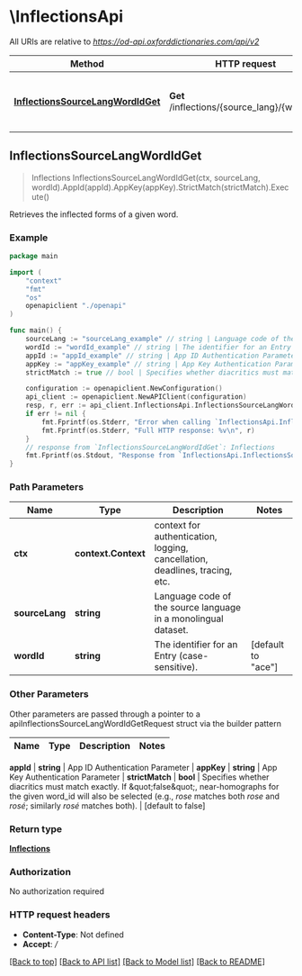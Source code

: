 # \InflectionsApi

All URIs are relative to *https://od-api.oxforddictionaries.com/api/v2*

Method | HTTP request | Description
------------- | ------------- | -------------
[**InflectionsSourceLangWordIdGet**](InflectionsApi.md#InflectionsSourceLangWordIdGet) | **Get** /inflections/{source_lang}/{word_id} | Retrieves the inflected forms of a given word.



## InflectionsSourceLangWordIdGet

> Inflections InflectionsSourceLangWordIdGet(ctx, sourceLang, wordId).AppId(appId).AppKey(appKey).StrictMatch(strictMatch).Execute()

Retrieves the inflected forms of a given word.



### Example

```go
package main

import (
    "context"
    "fmt"
    "os"
    openapiclient "./openapi"
)

func main() {
    sourceLang := "sourceLang_example" // string | Language code of the source language in a monolingual dataset.
    wordId := "wordId_example" // string | The identifier for an Entry (case-sensitive). (default to "ace")
    appId := "appId_example" // string | App ID Authentication Parameter
    appKey := "appKey_example" // string | App Key Authentication Parameter
    strictMatch := true // bool | Specifies whether diacritics must match exactly. If \"false\", near-homographs for the given word_id will also be selected (e.g., *rose* matches both *rose* and *rosé*; similarly *rosé* matches both). (optional) (default to false)

    configuration := openapiclient.NewConfiguration()
    api_client := openapiclient.NewAPIClient(configuration)
    resp, r, err := api_client.InflectionsApi.InflectionsSourceLangWordIdGet(context.Background(), sourceLang, wordId).AppId(appId).AppKey(appKey).StrictMatch(strictMatch).Execute()
    if err != nil {
        fmt.Fprintf(os.Stderr, "Error when calling `InflectionsApi.InflectionsSourceLangWordIdGet``: %v\n", err)
        fmt.Fprintf(os.Stderr, "Full HTTP response: %v\n", r)
    }
    // response from `InflectionsSourceLangWordIdGet`: Inflections
    fmt.Fprintf(os.Stdout, "Response from `InflectionsApi.InflectionsSourceLangWordIdGet`: %v\n", resp)
}
```

### Path Parameters


Name | Type | Description  | Notes
------------- | ------------- | ------------- | -------------
**ctx** | **context.Context** | context for authentication, logging, cancellation, deadlines, tracing, etc.
**sourceLang** | **string** | Language code of the source language in a monolingual dataset. | 
**wordId** | **string** | The identifier for an Entry (case-sensitive). | [default to &quot;ace&quot;]

### Other Parameters

Other parameters are passed through a pointer to a apiInflectionsSourceLangWordIdGetRequest struct via the builder pattern


Name | Type | Description  | Notes
------------- | ------------- | ------------- | -------------


 **appId** | **string** | App ID Authentication Parameter | 
 **appKey** | **string** | App Key Authentication Parameter | 
 **strictMatch** | **bool** | Specifies whether diacritics must match exactly. If \&quot;false\&quot;, near-homographs for the given word_id will also be selected (e.g., *rose* matches both *rose* and *rosé*; similarly *rosé* matches both). | [default to false]

### Return type

[**Inflections**](Inflections.md)

### Authorization

No authorization required

### HTTP request headers

- **Content-Type**: Not defined
- **Accept**: */*

[[Back to top]](#) [[Back to API list]](../README.md#documentation-for-api-endpoints)
[[Back to Model list]](../README.md#documentation-for-models)
[[Back to README]](../README.md)

